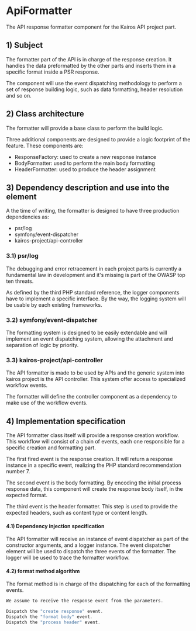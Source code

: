 # ApiFormatter

The API response formatter component for the Kairos API project part.

## 1)  Subject

The formatter part of the API is in charge of the response creation. It handles the data preformatted by the other parts and inserts them in a specific format inside a PSR response.

The component will use the event dispatching methodology to perform a set of response building logic, such as data formatting, header resolution and so on.

## 2) Class architecture

The formatter will provide a base class to perform the build logic.

Three additional components are designed to provide a logic footprint of the feature. These components are:

 * ResponseFactory: used to create a new response instance
 * BodyFormatter: used to perform the main body formatting
 * HeaderFormatter: used to produce the header assignment

## 3) Dependency description and use into the element

A the time of writing, the formatter is designed to have three production dependencies as:

 * psr/log
 * symfony/event-dispatcher
 * kairos-project/api-controller

### 3.1) psr/log

The debugging and error retracement in each project parts is currently a fundamental law in development and it's missing is part of the OWASP top ten threats.

As defined by the third PHP standard reference, the logger components have to implement a specific interface. By the way, the logging system will be usable by each existing frameworks.

### 3.2) symfony/event-dispatcher

The formatting system is designed to be easily extendable and will implement an event dispatching system, allowing the attachment and separation of logic by priority.

### 3.3) kairos-project/api-controller

The API formatter is made to be used by APIs and the generic system into kairos project is the API controller. This system offer access to specialized workflow events.

The formatter will define the controller component as a dependency to make use of the workflow events.

## 4) Implementation specification

The API formatter class itself will provide a response creation workflow. This workflow will consist of a chain of events, each one responsible for a specific creation and formatting part.

The first fired event is the response creation. It will return a response instance in a specific event, realizing the PHP standard recommendation number 7.

The second event is the body formatting. By encoding the initial process response data, this component will create the response body itself, in the expected format.

The third event is the header formatter. This step is used to provide the expected headers, such as content type or content length.

#### 4.1) Dependency injection specification

The API formatter will receive an instance of event dispatcher as part of the constructor arguments, and a logger instance. The event dispatcher element will be used to dispatch the three events of the formatter. The logger will be used to trace the formatter workflow.

#### 4.2) format method algorithm

The format method is in charge of the dispatching for each of the formatting events.

```PHP
We assume to receive the response event from the parameters.

Dispatch the "create response" event.
Dispatch the "format body" event.
Dispatch the "process header" event.
```
